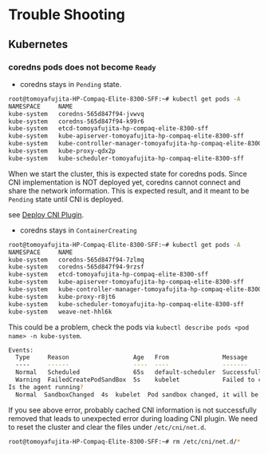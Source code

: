 # Trouble Shooting

## Kubernetes

### coredns pods does not become `Ready`

- coredns stays in `Pending` state.

```bash
root@tomoyafujita-HP-Compaq-Elite-8300-SFF:~# kubectl get pods -A
NAMESPACE     NAME                                                            READY   STATUS    RESTARTS   AGE
kube-system   coredns-565d847f94-jvwvq                                        0/1     Pending   0          42s
kube-system   coredns-565d847f94-k99r6                                        0/1     Pending   0          42s
kube-system   etcd-tomoyafujita-hp-compaq-elite-8300-sff                      1/1     Running   9          57s
kube-system   kube-apiserver-tomoyafujita-hp-compaq-elite-8300-sff            1/1     Running   6          59s
kube-system   kube-controller-manager-tomoyafujita-hp-compaq-elite-8300-sff   1/1     Running   6          57s
kube-system   kube-proxy-qdx2p                                                1/1     Running   0          43s
kube-system   kube-scheduler-tomoyafujita-hp-compaq-elite-8300-sff            1/1     Running   6          57s
```

When we start the cluster, this is expected state for coredns pods.
Since CNI implementation is NOT deployed yet, coredns cannot connect and share the network information.
This is expected result, and it meant to be `Pending` state until CNI is deployed.

see [Deploy CNI Plugin](./Setup_Kubernetes_Cluster.md#deploy-cni-plugin).

- coredns stays in `ContainerCreating`

```bash
root@tomoyafujita-HP-Compaq-Elite-8300-SFF:~# kubectl get pods -A
NAMESPACE     NAME                                                            READY   STATUS              RESTARTS   AGE
kube-system   coredns-565d847f94-7zlmq                                        0/1     ContainerCreating   0          50s
kube-system   coredns-565d847f94-9rzsf                                        0/1     ContainerCreating   0          50s
kube-system   etcd-tomoyafujita-hp-compaq-elite-8300-sff                      1/1     Running             8          66s
kube-system   kube-apiserver-tomoyafujita-hp-compaq-elite-8300-sff            1/1     Running             5          64s
kube-system   kube-controller-manager-tomoyafujita-hp-compaq-elite-8300-sff   1/1     Running             5          64s
kube-system   kube-proxy-r8jt6                                                1/1     Running             0          50s
kube-system   kube-scheduler-tomoyafujita-hp-compaq-elite-8300-sff            1/1     Running             5          63s
kube-system   weave-net-hhl6k                                                 1/2     Running             0          4s
```

This could be a problem, check the pods via `kubectl describe pods <pod name> -n kube-system`.

```bash
Events:
  Type     Reason                  Age   From               Message
  ----     ------                  ----  ----               -------
  Normal   Scheduled               65s   default-scheduler  Successfully assigned kube-system/coredns-565d847f94-7zlmq to tomoyafujita-hp-compaq-elite-8300-sff
  Warning  FailedCreatePodSandBox  5s    kubelet            Failed to create pod sandbox: rpc error: code = Unknown desc = failed to setup network for sandbox "92af7c41c8a6980712f58ab5944752f266f3c74d7d3eb354555e75fc751b14c8": plugin type="cilium-cni" name="cilium" failed (add): unable to connect to Cilium daemon: failed to create cilium agent client after 30.000000 seconds timeout: Get "http:///var/run/cilium/cilium.sock/v1/config": dial unix /var/run/cilium/cilium.sock: connect: no such file or directory
Is the agent running?
  Normal  SandboxChanged  4s  kubelet  Pod sandbox changed, it will be killed and re-created.
```

If you see above error, probably cached CNI information is not successfully removed that leads to unexpected error during loading CNI plugin.
We need to reset the cluster and clear the files under `/etc/cni/net.d`.

```bash
root@tomoyafujita-HP-Compaq-Elite-8300-SFF:~# rm /etc/cni/net.d/*
```
